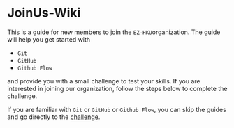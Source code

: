 # JoinUs-Wiki
This is a guide for new members to join the `EZ-HKU`organization. The guide will help you get started with 
- `Git`
- `GitHub` 
- `Github Flow`

and provide you with a small challenge to test your skills. If you are interested in joining our organization, follow the steps below to complete the challenge.

If you are familiar with `Git` or `GitHub` or `Github Flow`, you can skip the guides and go directly to the [challenge](https://ez-hku.github.io/join-us/join-us/challenge.html).